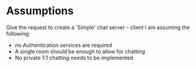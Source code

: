 # Assumptions

Give the request to create a 'Simple' chat server - client I am assuming the following:

 - no Authentication services are required
 - A single room should be enough to allow for chatting
 - No private 1:1 chatting needs to be implemented